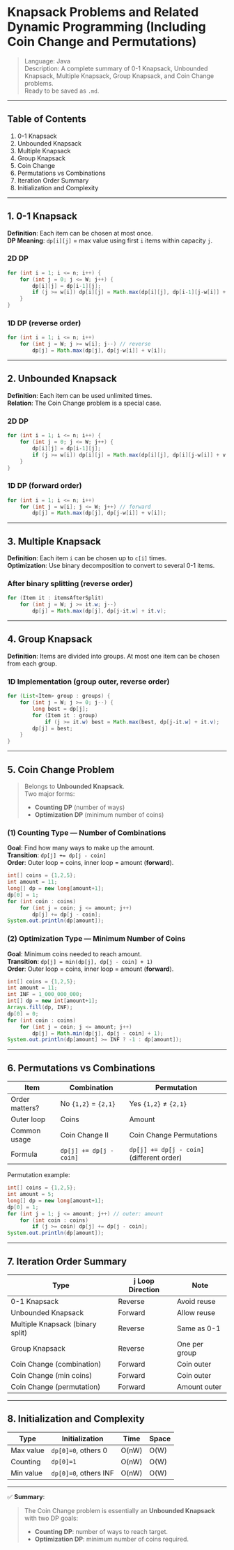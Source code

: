 # Knapsack Problems and Related Dynamic Programming (Including Coin Change and Permutations)

> Language: Java  
> Description: A complete summary of 0-1 Knapsack, Unbounded Knapsack, Multiple Knapsack, Group Knapsack, and Coin Change problems.  
> Ready to be saved as `.md`.

---

## Table of Contents
1. 0-1 Knapsack  
2. Unbounded Knapsack  
3. Multiple Knapsack  
4. Group Knapsack  
5. Coin Change  
6. Permutations vs Combinations  
7. Iteration Order Summary  
8. Initialization and Complexity

---

## 1. 0-1 Knapsack

**Definition**: Each item can be chosen at most once.  
**DP Meaning**: `dp[i][j]` = max value using first `i` items within capacity `j`.

### 2D DP
```java
for (int i = 1; i <= n; i++) {
    for (int j = 0; j <= W; j++) {
        dp[i][j] = dp[i-1][j];
        if (j >= w[i]) dp[i][j] = Math.max(dp[i][j], dp[i-1][j-w[i]] + v[i]);
    }
}
```

### 1D DP (reverse order)
```java
for (int i = 1; i <= n; i++)
    for (int j = W; j >= w[i]; j--) // reverse
        dp[j] = Math.max(dp[j], dp[j-w[i]] + v[i]);
```

---

## 2. Unbounded Knapsack

**Definition**: Each item can be used unlimited times.  
**Relation**: The Coin Change problem is a special case.

### 2D DP
```java
for (int i = 1; i <= n; i++) {
    for (int j = 0; j <= W; j++) {
        dp[i][j] = dp[i-1][j];
        if (j >= w[i]) dp[i][j] = Math.max(dp[i][j], dp[i][j-w[i]] + v[i]);
    }
}
```

### 1D DP (forward order)
```java
for (int i = 1; i <= n; i++)
    for (int j = w[i]; j <= W; j++) // forward
        dp[j] = Math.max(dp[j], dp[j-w[i]] + v[i]);
```

---

## 3. Multiple Knapsack

**Definition**: Each item `i` can be chosen up to `c[i]` times.  
**Optimization**: Use binary decomposition to convert to several 0-1 items.

### After binary splitting (reverse order)
```java
for (Item it : itemsAfterSplit)
    for (int j = W; j >= it.w; j--)
        dp[j] = Math.max(dp[j], dp[j-it.w] + it.v);
```

---

## 4. Group Knapsack

**Definition**: Items are divided into groups. At most one item can be chosen from each group.

### 1D Implementation (group outer, reverse order)
```java
for (List<Item> group : groups) {
    for (int j = W; j >= 0; j--) {
        long best = dp[j];
        for (Item it : group)
            if (j >= it.w) best = Math.max(best, dp[j-it.w] + it.v);
        dp[j] = best;
    }
}
```

---

## 5. Coin Change Problem

> Belongs to **Unbounded Knapsack**.  
> Two major forms:  
> - **Counting DP** (number of ways)  
> - **Optimization DP** (minimum number of coins)

### (1) Counting Type — Number of Combinations
**Goal**: Find how many ways to make up the amount.  
**Transition**: `dp[j] += dp[j - coin]`  
**Order**: Outer loop = coins, inner loop = amount (**forward**).

```java
int[] coins = {1,2,5};
int amount = 11;
long[] dp = new long[amount+1];
dp[0] = 1;
for (int coin : coins)
    for (int j = coin; j <= amount; j++)
        dp[j] += dp[j - coin];
System.out.println(dp[amount]);
```

### (2) Optimization Type — Minimum Number of Coins
**Goal**: Minimum coins needed to reach amount.  
**Transition**: `dp[j] = min(dp[j], dp[j - coin] + 1)`  
**Order**: Outer loop = coins, inner loop = amount (**forward**).

```java
int[] coins = {1,2,5};
int amount = 11;
int INF = 1_000_000_000;
int[] dp = new int[amount+1];
Arrays.fill(dp, INF);
dp[0] = 0;
for (int coin : coins)
    for (int j = coin; j <= amount; j++)
        dp[j] = Math.min(dp[j], dp[j - coin] + 1);
System.out.println(dp[amount] >= INF ? -1 : dp[amount]);
```

---

## 6. Permutations vs Combinations

| Item | Combination | Permutation |
|------|--------------|--------------|
| Order matters? | No `{1,2}` = `{2,1}` | Yes `{1,2}` ≠ `{2,1}` |
| Outer loop | Coins | Amount |
| Common usage | Coin Change II | Coin Change Permutations |
| Formula | `dp[j] += dp[j - coin]` | `dp[j] += dp[j - coin]` (different order) |

Permutation example:
```java
int[] coins = {1,2,5};
int amount = 5;
long[] dp = new long[amount+1];
dp[0] = 1;
for (int j = 1; j <= amount; j++) // outer: amount
    for (int coin : coins)
        if (j >= coin) dp[j] += dp[j - coin];
System.out.println(dp[amount]);
```

---

## 7. Iteration Order Summary

| Type | j Loop Direction | Note |
|------|-------------------|------|
| 0-1 Knapsack | Reverse | Avoid reuse |
| Unbounded Knapsack | Forward | Allow reuse |
| Multiple Knapsack (binary split) | Reverse | Same as 0-1 |
| Group Knapsack | Reverse | One per group |
| Coin Change (combination) | Forward | Coin outer |
| Coin Change (min coins) | Forward | Coin outer |
| Coin Change (permutation) | Forward | Amount outer |

---

## 8. Initialization and Complexity

| Type | Initialization | Time | Space |
|------|----------------|------|--------|
| Max value | `dp[0]=0`, others 0 | O(nW) | O(W) |
| Counting | `dp[0]=1` | O(nW) | O(W) |
| Min value | `dp[0]=0`, others INF | O(nW) | O(W) |

---

✅ **Summary**:  
> The Coin Change problem is essentially an **Unbounded Knapsack** with two DP goals:  
> - **Counting DP**: number of ways to reach target.  
> - **Optimization DP**: minimum number of coins required.

